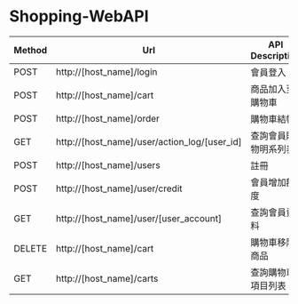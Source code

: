 Shopping-WebAPI
========



| Method |              Url                               | API Description |
| ------ | ---------------------------------------------- | --------------- |
| POST   | http://[host_name]/login                       | 會員登入          |
| POST   | http://[host_name]/cart                        | 商品加入至購物車   |
| POST   | http://[host_name]/order                       | 購物車結帳         |
| GET    | http://[host_name]/user/action_log/[user_id]   | 查詢會員購物明系列表 |
| POST   | http://[host_name]/users                       | 註冊              |
| POST   | http://[host_name]/user/credit                 | 會員增加額度       |
| GET    | http://[host_name]/user/[user_account]         | 查詢會員資料       |
| DELETE | http://[host_name]/cart                        | 購物車移除商品      |
| GET    | http://[host_name]/carts                       | 查詢購物車項目列表  |

